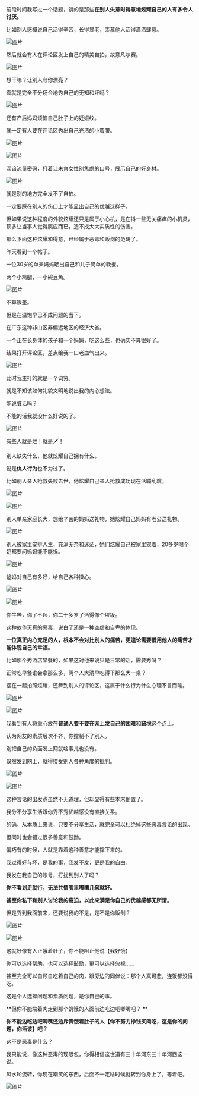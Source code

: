 前段时间我写过一个话题，讲的是那些**在别人失意时得意地炫耀自己的人有多令人讨厌。**

比如别人感概说自己活得辛苦，长得显老，羡慕他人活得潇洒肆意。

![图片](./assets/%E5%9C%A8%E5%88%AB%E4%BA%BA%E8%89%B0%E9%9A%BE%E7%94%9F%E6%B4%BB%E7%9A%84%E5%B8%96%E5%AD%90%E9%87%8C%E7%A7%80%E4%BC%98%E8%B6%8A%E6%84%9F%EF%BC%8C%E4%BD%A0%E5%BE%97%E5%A4%9A%E8%B4%B1%EF%BC%9F/640.png)

然后就会有人在评论区发上自己的精美自拍，故意凡尔赛。

![图片](./assets/%E5%9C%A8%E5%88%AB%E4%BA%BA%E8%89%B0%E9%9A%BE%E7%94%9F%E6%B4%BB%E7%9A%84%E5%B8%96%E5%AD%90%E9%87%8C%E7%A7%80%E4%BC%98%E8%B6%8A%E6%84%9F%EF%BC%8C%E4%BD%A0%E5%BE%97%E5%A4%9A%E8%B4%B1%EF%BC%9F/640-1709099440872-98.png)

想干嘛？让别人夸你漂亮？

真就是完全不分场合地秀自己的无知和坏吗？

![图片](./assets/%E5%9C%A8%E5%88%AB%E4%BA%BA%E8%89%B0%E9%9A%BE%E7%94%9F%E6%B4%BB%E7%9A%84%E5%B8%96%E5%AD%90%E9%87%8C%E7%A7%80%E4%BC%98%E8%B6%8A%E6%84%9F%EF%BC%8C%E4%BD%A0%E5%BE%97%E5%A4%9A%E8%B4%B1%EF%BC%9F/640-1709099440872-99.png)

还有产后妈妈烦恼自己肚子上的妊娠纹。

就一定有人要在评论区秀出自己光洁的小蛮腰。

![图片](./assets/%E5%9C%A8%E5%88%AB%E4%BA%BA%E8%89%B0%E9%9A%BE%E7%94%9F%E6%B4%BB%E7%9A%84%E5%B8%96%E5%AD%90%E9%87%8C%E7%A7%80%E4%BC%98%E8%B6%8A%E6%84%9F%EF%BC%8C%E4%BD%A0%E5%BE%97%E5%A4%9A%E8%B4%B1%EF%BC%9F/640-1709099440872-100.png)

![图片](./assets/%E5%9C%A8%E5%88%AB%E4%BA%BA%E8%89%B0%E9%9A%BE%E7%94%9F%E6%B4%BB%E7%9A%84%E5%B8%96%E5%AD%90%E9%87%8C%E7%A7%80%E4%BC%98%E8%B6%8A%E6%84%9F%EF%BC%8C%E4%BD%A0%E5%BE%97%E5%A4%9A%E8%B4%B1%EF%BC%9F/640-1709099440873-101.png)

深谙流量密码，打着让未育女性别焦虑的口号，展示自己的好身材。

![图片](./assets/%E5%9C%A8%E5%88%AB%E4%BA%BA%E8%89%B0%E9%9A%BE%E7%94%9F%E6%B4%BB%E7%9A%84%E5%B8%96%E5%AD%90%E9%87%8C%E7%A7%80%E4%BC%98%E8%B6%8A%E6%84%9F%EF%BC%8C%E4%BD%A0%E5%BE%97%E5%A4%9A%E8%B4%B1%EF%BC%9F/640-1709099440873-102.png)

就是别的地方完全发不了自拍。

一定要踩在别人的伤口上才能显出自己的优越这样子。

但如果说这种程度的外貌炫耀还只是属于小心机，是在抖一些无关痛痒的小机灵，顶多让当事人觉得膈应而已，造不成太大实质性的伤害。

那么下面这种炫耀和得意，已经属于恶毒和贩剑的范畴了。

昨天看到一个帖子。

一位30岁的单亲妈妈晒出自己和儿子简单的晚餐。

两个小鸡腿，一小碗豆角。

![图片](./assets/%E5%9C%A8%E5%88%AB%E4%BA%BA%E8%89%B0%E9%9A%BE%E7%94%9F%E6%B4%BB%E7%9A%84%E5%B8%96%E5%AD%90%E9%87%8C%E7%A7%80%E4%BC%98%E8%B6%8A%E6%84%9F%EF%BC%8C%E4%BD%A0%E5%BE%97%E5%A4%9A%E8%B4%B1%EF%BC%9F/640-1709099440873-103.jpeg)

不算很差。

但是在温饱早已不成问题的当下。

在广东这种非山区非偏远地区的经济大省。

一个正在长身体的孩子和一个妈妈，吃这么些，也确实不算很好了。

结果打开评论区，差点给我一口老血气出来。

![图片](./assets/%E5%9C%A8%E5%88%AB%E4%BA%BA%E8%89%B0%E9%9A%BE%E7%94%9F%E6%B4%BB%E7%9A%84%E5%B8%96%E5%AD%90%E9%87%8C%E7%A7%80%E4%BC%98%E8%B6%8A%E6%84%9F%EF%BC%8C%E4%BD%A0%E5%BE%97%E5%A4%9A%E8%B4%B1%EF%BC%9F/640-1709099440873-104.png)

此时我主打的就是一个词穷。

就是不知该如何礼貌文明地说出我的内心想法。

能说脏话吗？

不能的话我就没什么好说的了。

![图片](./assets/%E5%9C%A8%E5%88%AB%E4%BA%BA%E8%89%B0%E9%9A%BE%E7%94%9F%E6%B4%BB%E7%9A%84%E5%B8%96%E5%AD%90%E9%87%8C%E7%A7%80%E4%BC%98%E8%B6%8A%E6%84%9F%EF%BC%8C%E4%BD%A0%E5%BE%97%E5%A4%9A%E8%B4%B1%EF%BC%9F/640-1709099440873-105.png)

有些人就是烂！就是🗡！

别人缺失什么，他就炫耀自己拥有什么。

说是**仇人行为**也不为过了。

比如别人亲人抢救失败去世，他炫耀自己亲人抢救成功现在活蹦乱跳。

![图片](./assets/%E5%9C%A8%E5%88%AB%E4%BA%BA%E8%89%B0%E9%9A%BE%E7%94%9F%E6%B4%BB%E7%9A%84%E5%B8%96%E5%AD%90%E9%87%8C%E7%A7%80%E4%BC%98%E8%B6%8A%E6%84%9F%EF%BC%8C%E4%BD%A0%E5%BE%97%E5%A4%9A%E8%B4%B1%EF%BC%9F/640-1709099440873-106.png)

![图片](./assets/%E5%9C%A8%E5%88%AB%E4%BA%BA%E8%89%B0%E9%9A%BE%E7%94%9F%E6%B4%BB%E7%9A%84%E5%B8%96%E5%AD%90%E9%87%8C%E7%A7%80%E4%BC%98%E8%B6%8A%E6%84%9F%EF%BC%8C%E4%BD%A0%E5%BE%97%E5%A4%9A%E8%B4%B1%EF%BC%9F/640-1709099440873-107.png)

别人单亲家庭长大，想给辛苦的妈妈送礼物，她炫耀自己妈妈有老公送礼物。

![图片](./assets/%E5%9C%A8%E5%88%AB%E4%BA%BA%E8%89%B0%E9%9A%BE%E7%94%9F%E6%B4%BB%E7%9A%84%E5%B8%96%E5%AD%90%E9%87%8C%E7%A7%80%E4%BC%98%E8%B6%8A%E6%84%9F%EF%BC%8C%E4%BD%A0%E5%BE%97%E5%A4%9A%E8%B4%B1%EF%BC%9F/640-1709099440873-108.png)

别人被家里安排人生，充满无奈和迷茫，她们炫耀自己被家里宠着，20多岁喝个奶都要问妈妈能不能拆。

![图片](./assets/%E5%9C%A8%E5%88%AB%E4%BA%BA%E8%89%B0%E9%9A%BE%E7%94%9F%E6%B4%BB%E7%9A%84%E5%B8%96%E5%AD%90%E9%87%8C%E7%A7%80%E4%BC%98%E8%B6%8A%E6%84%9F%EF%BC%8C%E4%BD%A0%E5%BE%97%E5%A4%9A%E8%B4%B1%EF%BC%9F/640-1709099440873-109.png)

爸妈对自己有多好，给自己各种操心。

![图片](./assets/%E5%9C%A8%E5%88%AB%E4%BA%BA%E8%89%B0%E9%9A%BE%E7%94%9F%E6%B4%BB%E7%9A%84%E5%B8%96%E5%AD%90%E9%87%8C%E7%A7%80%E4%BC%98%E8%B6%8A%E6%84%9F%EF%BC%8C%E4%BD%A0%E5%BE%97%E5%A4%9A%E8%B4%B1%EF%BC%9F/640-1709099440873-110.png)

![图片](./assets/%E5%9C%A8%E5%88%AB%E4%BA%BA%E8%89%B0%E9%9A%BE%E7%94%9F%E6%B4%BB%E7%9A%84%E5%B8%96%E5%AD%90%E9%87%8C%E7%A7%80%E4%BC%98%E8%B6%8A%E6%84%9F%EF%BC%8C%E4%BD%A0%E5%BE%97%E5%A4%9A%E8%B4%B1%EF%BC%9F/640-1709099440873-111.png)

你牛哔，你了不起，你二十多岁了活得像个垃圾。

这种故作天真的恶毒，说白了还是一种空虚和自卑的体现。

**一位真正内心充足的人，根本不会对比别人的痛苦，更遑论需要借用他人的痛苦才能体现自己的幸福。**

比如那个秀酒店早餐的，如果这对他来说只是日常的话，需要秀吗？

正常吃早餐谁会拿那么多，两个人大清早吃得下那么大一桌？

摆在一起拍照炫耀，还舞到别人的评论区，这属于什么行为什么心理不言而喻。

![图片](./assets/%E5%9C%A8%E5%88%AB%E4%BA%BA%E8%89%B0%E9%9A%BE%E7%94%9F%E6%B4%BB%E7%9A%84%E5%B8%96%E5%AD%90%E9%87%8C%E7%A7%80%E4%BC%98%E8%B6%8A%E6%84%9F%EF%BC%8C%E4%BD%A0%E5%BE%97%E5%A4%9A%E8%B4%B1%EF%BC%9F/640-1709099440873-112.png)

![图片](./assets/%E5%9C%A8%E5%88%AB%E4%BA%BA%E8%89%B0%E9%9A%BE%E7%94%9F%E6%B4%BB%E7%9A%84%E5%B8%96%E5%AD%90%E9%87%8C%E7%A7%80%E4%BC%98%E8%B6%8A%E6%84%9F%EF%BC%8C%E4%BD%A0%E5%BE%97%E5%A4%9A%E8%B4%B1%EF%BC%9F/640-1709099440873-113.png)

我看到有人将重心放在**普通人要不要在网上发自己的困难和窘境**这个点上。

认为网友的素质层次不齐，你控制不了别人。

别把自己的负面发上网就啥事儿也没有。

既然发到网上，就得接受别人各种角度的批判。

![图片](./assets/%E5%9C%A8%E5%88%AB%E4%BA%BA%E8%89%B0%E9%9A%BE%E7%94%9F%E6%B4%BB%E7%9A%84%E5%B8%96%E5%AD%90%E9%87%8C%E7%A7%80%E4%BC%98%E8%B6%8A%E6%84%9F%EF%BC%8C%E4%BD%A0%E5%BE%97%E5%A4%9A%E8%B4%B1%EF%BC%9F/640-1709099440873-114.png)

![图片](./assets/%E5%9C%A8%E5%88%AB%E4%BA%BA%E8%89%B0%E9%9A%BE%E7%94%9F%E6%B4%BB%E7%9A%84%E5%B8%96%E5%AD%90%E9%87%8C%E7%A7%80%E4%BC%98%E8%B6%8A%E6%84%9F%EF%BC%8C%E4%BD%A0%E5%BE%97%E5%A4%9A%E8%B4%B1%EF%BC%9F/640-1709099440873-115.png)

这种言论的出发点虽然不无道理，但却显得有些本末倒置了。

我分不分享生活跟你秀不秀优越感没有直接关系。

的确，从本质上来说，只要不分享生活，就完全可以杜绝掉这些恶毒言论的出现。

但同时也会错过很多善意和鼓励。

偏巧有的时候，人就是靠着这种善意才能撑下来的。

我过得好与坏，是我的事，我发不发，更是我的自由。

我发在我自己的账号，打扰到别人了吗？

**你不看划走就行，无法共情嘴里嘟囔几句就好。**

**甚至你私下和别人讨论我的窘迫，以此来满足你自己的优越感都无所谓。**

但是秀到我面前来，还要说我的不是，是不是你贩剑？

![图片](./assets/%E5%9C%A8%E5%88%AB%E4%BA%BA%E8%89%B0%E9%9A%BE%E7%94%9F%E6%B4%BB%E7%9A%84%E5%B8%96%E5%AD%90%E9%87%8C%E7%A7%80%E4%BC%98%E8%B6%8A%E6%84%9F%EF%BC%8C%E4%BD%A0%E5%BE%97%E5%A4%9A%E8%B4%B1%EF%BC%9F/640-1709099440873-116.png)

![图片](./assets/%E5%9C%A8%E5%88%AB%E4%BA%BA%E8%89%B0%E9%9A%BE%E7%94%9F%E6%B4%BB%E7%9A%84%E5%B8%96%E5%AD%90%E9%87%8C%E7%A7%80%E4%BC%98%E8%B6%8A%E6%84%9F%EF%BC%8C%E4%BD%A0%E5%BE%97%E5%A4%9A%E8%B4%B1%EF%BC%9F/640-1709099440873-117.png)

这就好像有人正饿着肚子，你不能阻止他说【我好饿】

你可以选择帮助，也可以选择鼓励，更可以选择忽视……

甚至完全可以自顾自吃着自己的肉，跟旁边的同伴说：那个人真可悲，连饭都没得吃。

这是个人选择问题和素质问题，是你自己的事。

**但你不能端着肉走到那个饥饿的人面前边吃边吧唧嘴吧？
**

**你不能边吃边吧唧嘴还边斥责饿着肚子的人【你不努力挣钱买肉吃，这是你的问题，你活该】吧？**

这不是恶毒是什么？

我只能说，像这种恶毒的现眼包，你得相信这世道有三十年河东三十年河西这一说。

风水轮流转，你现在嘲笑的东西，后面不一定啥时候就转到你身上了，等着吧。

![图片](./assets/%E5%9C%A8%E5%88%AB%E4%BA%BA%E8%89%B0%E9%9A%BE%E7%94%9F%E6%B4%BB%E7%9A%84%E5%B8%96%E5%AD%90%E9%87%8C%E7%A7%80%E4%BC%98%E8%B6%8A%E6%84%9F%EF%BC%8C%E4%BD%A0%E5%BE%97%E5%A4%9A%E8%B4%B1%EF%BC%9F/640-1709099440873-118.png)